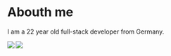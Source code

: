 # Abouth me
I am a 22 year old full-stack developer from Germany.

<div>
  <img align="left" src="https://github-readme-stats.vercel.app/api?username=tandashi&count_private=true&show_icons=true&theme=dark&hide_border=true" />
  <img align="left" src="https://github-readme-stats.vercel.app/api/top-langs/?username=tandashi&theme=dark&hide=html&hide_border=true" />
</div>
